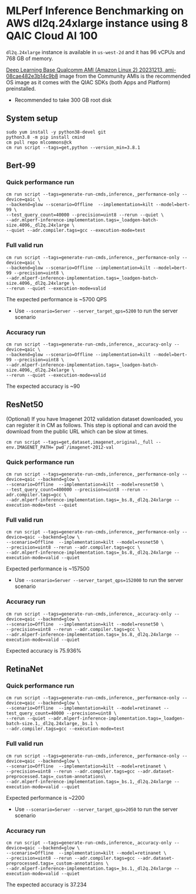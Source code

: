 # MLPerf Inference Benchmarking on AWS dl2q.24xlarge instance using 8 QAIC Cloud AI 100

`dl2q.24xlarge` instance is available in `us-west-2d` and it has 96 vCPUs and 768 GB of memory. 

[Deep Learning Base Qualcomm AMI (Amazon Linux 2) 20231213, ami-08cae482e3b14c9b8](https://us-west-2.console.aws.amazon.com/ec2/v2/home?region=us-west-2#LaunchInstances:ami=ami-08cae482e3b14c9b8) image from the Community AMIs is the recommended OS image as it comes with the QIAC SDKs (both Apps and Platform) preinstalled.

* Recommended to take 300 GB root disk


## System setup
```
sudo yum install -y python38-devel git
python3.8 -m pip install cmind
cm pull repo mlcommons@ck
cm run script --tags=get,python --version_min=3.8.1
```

## Bert-99

### Quick performance run
```
cm run script --tags=generate-run-cmds,inference,_performance-only --device=qaic \
--backend=glow --scenario=Offline  --implementation=kilt --model=bert-99 \
--test_query_count=40000 --precision=uint8 --rerun --quiet \
--adr.mlperf-inference-implementation.tags=_loadgen-batch-size.4096,_dl2q.24xlarge \
--quiet --adr.compiler.tags=gcc --execution-mode=test
```

### Full valid run
```
cm run script --tags=generate-run-cmds,inference,_performance-only --device=qaic \
--backend=glow --scenario=Offline --implementation=kilt --model=bert-99 --precision=uint8 \
--adr.mlperf-inference-implementation.tags=_loadgen-batch-size.4096,_dl2q.24xlarge \
--rerun --quiet --execution-mode=valid
```

The expected performance is ~5700 QPS
* Use `--scenario=Server --server_target_qps=5200` to run the server scenario

### Accuracy run
```
cm run script --tags=generate-run-cmds,inference,_accuracy-only --device=qaic \
--backend=glow --scenario=Offline --implementation=kilt --model=bert-99 --precision=uint8 \
--adr.mlperf-inference-implementation.tags=_loadgen-batch-size.4096,_dl2q.24xlarge \
--rerun --quiet --execution-mode=valid
```

The expected accuracy is ~90



## ResNet50

(Optional)
If you have Imagenet 2012 validation dataset downloaded, you can register it in CM as follows. This step is optional and can avoid the download from the public URL which can be slow at times.
```
cm run script --tags=get,dataset,imagenet,original,_full --env.IMAGENET_PATH=`pwd`/imagenet-2012-val
```

### Quick performance run

```
cm run script --tags=generate-run-cmds,inference,_performance-only --device=qaic --backend=glow \
--scenario=Offline  --implementation=kilt --model=resnet50 \
--test_query_count=400000 --precision=uint8 --rerun --adr.compiler.tags=gcc \
--adr.mlperf-inference-implementation.tags=_bs.8,_dl2q.24xlarge --execution-mode=test --quiet
```

### Full valid run

```
cm run script --tags=generate-run-cmds,inference,_performance-only --device=qaic --backend=glow \
--scenario=Offline  --implementation=kilt --model=resnet50 \
--precision=uint8 --rerun --adr.compiler.tags=gcc \
--adr.mlperf-inference-implementation.tags=_bs.8,_dl2q.24xlarge --execution-mode=valid --quiet
```
Expected performance is ~157500
* Use `--scenario=Server --server_target_qps=152000` to run the server scenario

### Accuracy run

```
cm run script --tags=generate-run-cmds,inference,_accuracy-only --device=qaic --backend=glow \
--scenario=Offline  --implementation=kilt --model=resnet50 \
--precision=uint8 --rerun --adr.compiler.tags=gcc \
--adr.mlperf-inference-implementation.tags=_bs.8,_dl2q.24xlarge --execution-mode=valid --quiet
```

Expected accuracy is 75.936%




## RetinaNet

### Quick performance run

```
cm run script --tags=generate-run-cmds,inference,_performance-only --device=qaic --backend=glow \
--scenario=Offline  --implementation=kilt --model=retinanet --test_query_count=40000 --precision=uint8 \
--rerun --quiet --adr.mlperf-inference-implementation.tags=_loadgen-batch-size.1,_dl2q.24xlarge,_bs.1 \
--adr.compiler.tags=gcc --execution-mode=test 
```

### Full valid run

```
cm run script --tags=generate-run-cmds,inference,_performance-only --device=qaic --backend=glow \
--scenario=Offline  --implementation=kilt --model=retinanet \
--precision=uint8 --rerun --adr.compiler.tags=gcc --adr.dataset-preprocessed.tags=_custom-annotations\
--adr.mlperf-inference-implementation.tags=_bs.1,_dl2q.24xlarge --execution-mode=valid --quiet
```
Expected performance is ~2200
* Use `--scenario=Server --server_target_qps=2050` to run the server scenario

### Accuracy run

```
cm run script --tags=generate-run-cmds,inference,_accuracy-only --device=qaic --backend=glow \
--scenario=Offline  --implementation=kilt --model=retinanet \
--precision=uint8 --rerun --adr.compiler.tags=gcc --adr.dataset-preprocessed.tags=_custom-annotations \
--adr.mlperf-inference-implementation.tags=_bs.1,_dl2q.24xlarge --execution-mode=valid --quiet
```

The expected accuracy is 37.234

